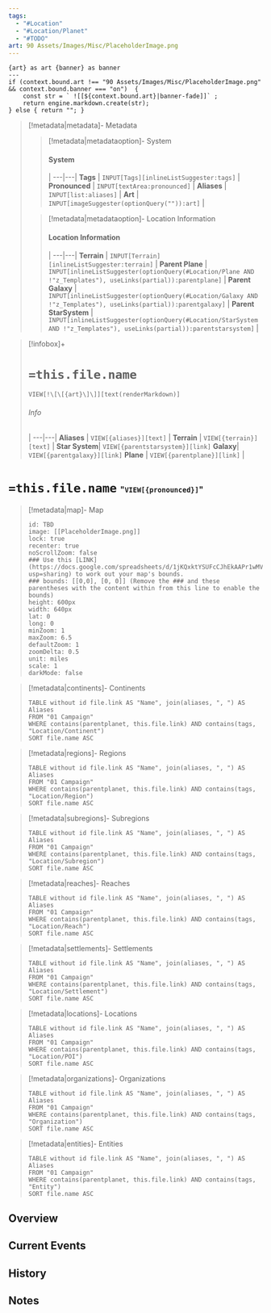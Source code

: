 ```yaml
---
tags:
  - "#Location"
  - "#Location/Planet"
  - "#TODO"
art: 90 Assets/Images/Misc/PlaceholderImage.png
---
```


```meta-bind-js-view 
{art} as art {banner} as banner
--- 
if (context.bound.art !== "90 Assets/Images/Misc/PlaceholderImage.png" && context.bound.banner === "on")  { 
    const str = ` ![[${context.bound.art}|banner-fade]]` ;
    return engine.markdown.create(str); 
} else { return ""; }
```


> [!metadata|metadata]- Metadata 
>> [!metadata|metadataoption]- System
>> #### System
>>  |
>> ---|---|
>> **Tags** | `INPUT[Tags][inlineListSuggester:tags]` |
>> **Pronounced** |  `INPUT[textArea:pronounced]` |
>> **Aliases** | `INPUT[list:aliases]` |
>> **Art** | `INPUT[imageSuggester(optionQuery("")):art]` |
>
>> [!metadata|metadataoption]- Location Information
>> #### Location Information
>>  |
>> ---|---|
>> **Terrain** | `INPUT[Terrain][inlineListSuggester:terrain]` |
>> **Parent Plane** | `INPUT[inlineListSuggester(optionQuery(#Location/Plane AND !"z_Templates"), useLinks(partial)):parentplane]` |
>> **Parent Galaxy** | `INPUT[inlineListSuggester(optionQuery(#Location/Galaxy AND !"z_Templates"), useLinks(partial)):parentgalaxy]` |
>> **Parent StarSystem** | `INPUT[inlineListSuggester(optionQuery(#Location/StarSystem AND !"z_Templates"), useLinks(partial)):parentstarsystem]` |


> [!infobox]+
> # `=this.file.name`
> `VIEW[!\[\[{art}\]\]][text(renderMarkdown)]`
> ###### Info
>  |
> ---|---|
> **Aliases** | `VIEW[{aliases}][text]` |
> **Terrain** | `VIEW[{terrain}][text]` |
> **Star System**| `VIEW[{parentstarsystem}][link]` 
> **Galaxy**| `VIEW[{parentgalaxy}][link]` 
> **Plane** | `VIEW[{parentplane}][link]` |

# **`=this.file.name`** <span style="font-size: medium">"`VIEW[{pronounced}]`"</span>

> [!metadata|map]- Map
> ```leaflet
> id: TBD
> image: [[PlaceholderImage.png]]
> lock: true
> recenter: true
> noScrollZoom: false
> ### Use this [LINK](https://docs.google.com/spreadsheets/d/1jKQxktYSUFcCJhEkAAPr1wMVBTqUdpEfA5XveUXI17I/edit?usp=sharing) to work out your map's bounds.
> ### bounds: [[0,0], [0, 0]] (Remove the ### and these parentheses with the content within from this line to enable the bounds)
> height: 600px
> width: 640px
> lat: 0
> long: 0
> minZoom: 1
> maxZoom: 6.5
> defaultZoom: 1
> zoomDelta: 0.5
> unit: miles
> scale: 1
> darkMode: false
> ```

> [!metadata|continents]- Continents
> ```dataview
> TABLE without id file.link AS "Name", join(aliases, ", ") AS Aliases
> FROM "01 Campaign"
> WHERE contains(parentplanet, this.file.link) AND contains(tags, "Location/Continent")
> SORT file.name ASC
> ```

> [!metadata|regions]- Regions
> ```dataview
> TABLE without id file.link AS "Name", join(aliases, ", ") AS Aliases
> FROM "01 Campaign"
> WHERE contains(parentplanet, this.file.link) AND contains(tags, "Location/Region")
> SORT file.name ASC
> ```

> [!metadata|subregions]- Subregions
> ```dataview
> TABLE without id file.link AS "Name", join(aliases, ", ") AS Aliases
> FROM "01 Campaign"
> WHERE contains(parentplanet, this.file.link) AND contains(tags, "Location/Subregion")
> SORT file.name ASC
> ```

> [!metadata|reaches]- Reaches
> ```dataview
> TABLE without id file.link AS "Name", join(aliases, ", ") AS Aliases
> FROM "01 Campaign"
> WHERE contains(parentplanet, this.file.link) AND contains(tags, "Location/Reach")
> SORT file.name ASC
> ```

> [!metadata|settlements]- Settlements
> ```dataview
> TABLE without id file.link AS "Name", join(aliases, ", ") AS Aliases
> FROM "01 Campaign"
> WHERE contains(parentplanet, this.file.link) AND contains(tags, "Location/Settlement")
> SORT file.name ASC
> ```

> [!metadata|locations]- Locations
> ```dataview
> TABLE without id file.link AS "Name", join(aliases, ", ") AS Aliases
> FROM "01 Campaign"
> WHERE contains(parentplanet, this.file.link) AND contains(tags, "Location/POI")
> SORT file.name ASC
> ```

> [!metadata|organizations]- Organizations
> ```dataview
> TABLE without id file.link AS "Name", join(aliases, ", ") AS Aliases
> FROM "01 Campaign"
> WHERE contains(parentplanet, this.file.link) AND contains(tags, "Organization")
> SORT file.name ASC
> ```

> [!metadata|entities]- Entities
> ```dataview
> TABLE without id file.link AS "Name", join(aliases, ", ") AS Aliases
> FROM "01 Campaign"
> WHERE contains(parentplanet, this.file.link) AND contains(tags, "Entity")
> SORT file.name ASC
> ```


## Overview 



## Current Events



## History



## Notes

